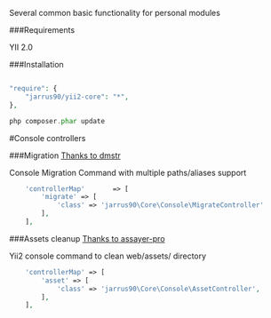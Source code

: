 Several common basic functionality for personal modules

###Requirements

YII 2.0

###Installation

~~~php

"require": {
    "jarrus90/yii2-core": "*",
},

php composer.phar update

~~~

#Console controllers

###Migration
[Thanks to dmstr](https://github.com/dmstr/yii2-migrate-command)

Console Migration Command with multiple paths/aliases support
~~~php
    'controllerMap'       => [
		'migrate' => [
			'class' => 'jarrus90\Core\Console\MigrateController'
		],
	],
~~~
###Assets cleanup
[Thanks to assayer-pro](https://github.com/assayer-pro/yii2-asset-clean)

Yii2 console command to clean web/assets/ directory
~~~php
	'controllerMap' => [
		'asset' => [
			'class' => 'jarrus90\Core\Console\AssetController',
		],
	],
~~~